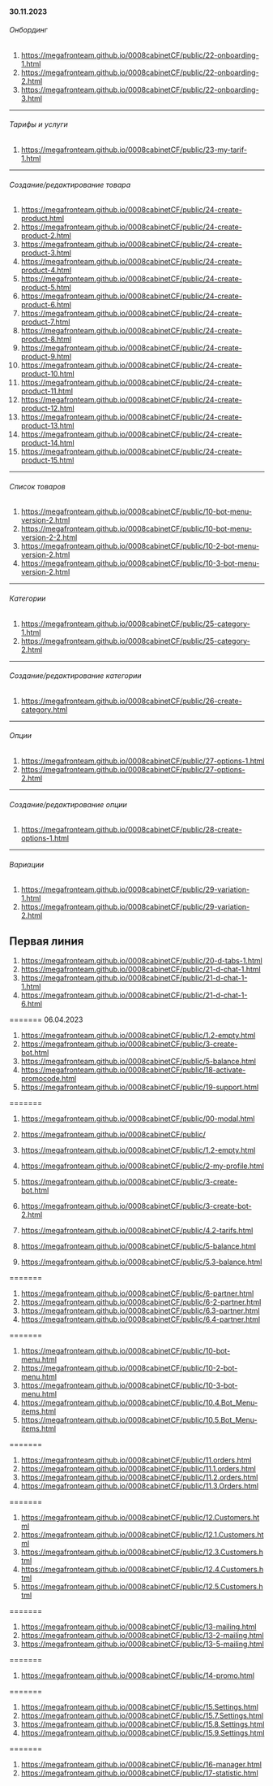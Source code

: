 #### 30.11.2023

###### Онбординг
1. <https://megafronteam.github.io/0008cabinetCF/public/22-onboarding-1.html>
2. <https://megafronteam.github.io/0008cabinetCF/public/22-onboarding-2.html>
3. <https://megafronteam.github.io/0008cabinetCF/public/22-onboarding-3.html>

--- 
###### Тарифы и услуги
1. <https://megafronteam.github.io/0008cabinetCF/public/23-my-tarif-1.html>

---
###### Создание/редактирование товара
1. <https://megafronteam.github.io/0008cabinetCF/public/24-create-product.html>
2. <https://megafronteam.github.io/0008cabinetCF/public/24-create-product-2.html>
3. <https://megafronteam.github.io/0008cabinetCF/public/24-create-product-3.html>
4. <https://megafronteam.github.io/0008cabinetCF/public/24-create-product-4.html>
5. <https://megafronteam.github.io/0008cabinetCF/public/24-create-product-5.html>
6. <https://megafronteam.github.io/0008cabinetCF/public/24-create-product-6.html>
7. <https://megafronteam.github.io/0008cabinetCF/public/24-create-product-7.html>
8. <https://megafronteam.github.io/0008cabinetCF/public/24-create-product-8.html>
9. <https://megafronteam.github.io/0008cabinetCF/public/24-create-product-9.html>
10. <https://megafronteam.github.io/0008cabinetCF/public/24-create-product-10.html>
11. <https://megafronteam.github.io/0008cabinetCF/public/24-create-product-11.html>
12. <https://megafronteam.github.io/0008cabinetCF/public/24-create-product-12.html>
13. <https://megafronteam.github.io/0008cabinetCF/public/24-create-product-13.html>
14. <https://megafronteam.github.io/0008cabinetCF/public/24-create-product-14.html>
15. <https://megafronteam.github.io/0008cabinetCF/public/24-create-product-15.html>

---
###### Список товаров
1. <https://megafronteam.github.io/0008cabinetCF/public/10-bot-menu-version-2.html>
2. <https://megafronteam.github.io/0008cabinetCF/public/10-bot-menu-version-2-2.html>
3. <https://megafronteam.github.io/0008cabinetCF/public/10-2-bot-menu-version-2.html>
4. <https://megafronteam.github.io/0008cabinetCF/public/10-3-bot-menu-version-2.html>

---
###### Категории
1. <https://megafronteam.github.io/0008cabinetCF/public/25-category-1.html>
2. <https://megafronteam.github.io/0008cabinetCF/public/25-category-2.html>

---
###### Создание/редактирование категории
1. <https://megafronteam.github.io/0008cabinetCF/public/26-create-category.html>

---
###### Опции
1. <https://megafronteam.github.io/0008cabinetCF/public/27-options-1.html>
2. <https://megafronteam.github.io/0008cabinetCF/public/27-options-2.html>

---
###### Создание/редактирование опции
1. <https://megafronteam.github.io/0008cabinetCF/public/28-create-options-1.html>

---
###### Вариации
1. <https://megafronteam.github.io/0008cabinetCF/public/29-variation-1.html>
2. <https://megafronteam.github.io/0008cabinetCF/public/29-variation-2.html>


## Первая линия

1. <https://megafronteam.github.io/0008cabinetCF/public/20-d-tabs-1.html>
2. <https://megafronteam.github.io/0008cabinetCF/public/21-d-chat-1.html>
3. <https://megafronteam.github.io/0008cabinetCF/public/21-d-chat-1-1.html>
4. <https://megafronteam.github.io/0008cabinetCF/public/21-d-chat-1-6.html>


======= 06.04.2023

1. <https://megafronteam.github.io/0008cabinetCF/public/1.2-empty.html>
2. <https://megafronteam.github.io/0008cabinetCF/public/3-create-bot.html>
3. <https://megafronteam.github.io/0008cabinetCF/public/5-balance.html>
4. <https://megafronteam.github.io/0008cabinetCF/public/18-activate-promocode.html>
5. <https://megafronteam.github.io/0008cabinetCF/public/19-support.html>

=======

1.  <https://megafronteam.github.io/0008cabinetCF/public/00-modal.html>
2.  <https://megafronteam.github.io/0008cabinetCF/public/>
3.  <https://megafronteam.github.io/0008cabinetCF/public/1.2-empty.html>
4.  <https://megafronteam.github.io/0008cabinetCF/public/2-my-profile.html>
5.  <https://megafronteam.github.io/0008cabinetCF/public/3-create-bot.html>
6.  <https://megafronteam.github.io/0008cabinetCF/public/3-create-bot-2.html>
7.  <https://megafronteam.github.io/0008cabinetCF/public/4.2-tarifs.html>

8.  <https://megafronteam.github.io/0008cabinetCF/public/5-balance.html>
9.  <https://megafronteam.github.io/0008cabinetCF/public/5.3-balance.html>

=======

1. <https://megafronteam.github.io/0008cabinetCF/public/6-partner.html>
1. <https://megafronteam.github.io/0008cabinetCF/public/6-2-partner.html>
1. <https://megafronteam.github.io/0008cabinetCF/public/6.3-partner.html>
1. <https://megafronteam.github.io/0008cabinetCF/public/6.4-partner.html>

=======

1.  <https://megafronteam.github.io/0008cabinetCF/public/10-bot-menu.html>
1.  <https://megafronteam.github.io/0008cabinetCF/public/10-2-bot-menu.html>
1.  <https://megafronteam.github.io/0008cabinetCF/public/10-3-bot-menu.html>
1.  <https://megafronteam.github.io/0008cabinetCF/public/10.4.Bot_Menu-items.html>
1.  <https://megafronteam.github.io/0008cabinetCF/public/10.5.Bot_Menu-items.html>

=======

1. <https://megafronteam.github.io/0008cabinetCF/public/11.orders.html>
1. <https://megafronteam.github.io/0008cabinetCF/public/11.1.orders.html>
1. <https://megafronteam.github.io/0008cabinetCF/public/11.2.orders.html>
1. <https://megafronteam.github.io/0008cabinetCF/public/11.3.Orders.html>

=======

1.  <https://megafronteam.github.io/0008cabinetCF/public/12.Customers.html>
2.  <https://megafronteam.github.io/0008cabinetCF/public/12.1.Customers.html>
3.  <https://megafronteam.github.io/0008cabinetCF/public/12.3.Customers.html>
4.  <https://megafronteam.github.io/0008cabinetCF/public/12.4.Customers.html>
5.  <https://megafronteam.github.io/0008cabinetCF/public/12.5.Customers.html>

=======

1.  <https://megafronteam.github.io/0008cabinetCF/public/13-mailing.html>
1.  <https://megafronteam.github.io/0008cabinetCF/public/13-2-mailing.html>
1.  <https://megafronteam.github.io/0008cabinetCF/public/13-5-mailing.html>

=======

1.  <https://megafronteam.github.io/0008cabinetCF/public/14-promo.html>

=======

1.  <https://megafronteam.github.io/0008cabinetCF/public/15.Settings.html>
1.  <https://megafronteam.github.io/0008cabinetCF/public/15.7.Settings.html>
1.  <https://megafronteam.github.io/0008cabinetCF/public/15.8.Settings.html>
1.  <https://megafronteam.github.io/0008cabinetCF/public/15.9.Settings.html>

=======

1.  <https://megafronteam.github.io/0008cabinetCF/public/16-manager.html>
2.  <https://megafronteam.github.io/0008cabinetCF/public/17-statistic.html>
